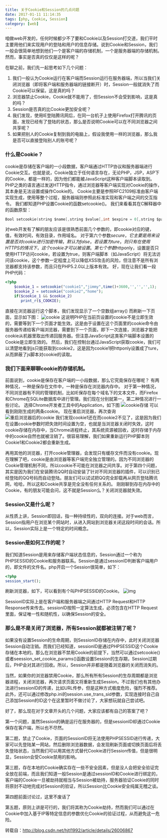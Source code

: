```yaml
---
title: 关于Cookie和Session的几点问题
date: 2017-01-11 11:14:35
tags: [php, Cookie, Session]
category: [web]
---
```


咱做web开发的，任何时候都少不了要和Cookie以及Session打交道，我们平时主要用他们来实现用户的登陆和用户的信息存储。说到Cookie和Session，我们一般会很简单地想到他们一个是客户端的存储机制，一个是服务器端的存储机制。然而，事实是否真的仅仅是这样的呢？
<!--more-->

在聊之前，我们先一起思考如下几个问题：
1. 我们一般认为Cookie运行在客户端而Session运行在服务器端，所以当我们关闭浏览器（即将客户端和服务器端的链接断开）时，Session一般就消失了而Cookie可以保留。这是真的吗？
2. 浏览器禁止Cookie，Cookie就不能用了，但Session不会受到影响，这是真的吗？
3. Session是否真的比Cookie更加安全呢？
4. 我们发现，使用IE登陆腾讯网后，在同一台机子上使用Firefox打开腾讯的页面，发现已经有了登陆的状态，那么是否说明Cookie可以在不同浏览器之间共享呢？
5. 如果把别人的Cookie复制到我的电脑上，假设我使用一样的浏览器，那么我是否可以直接登陆别人的账号呢？

### 什么是Cookie？
cookie是存储在客户端的一小段数据，客户端通过HTTP协议和服务器端进行Cookie交互。也就是说，Cookie独立于任何语言存在，无论PHP，JSP，ASP下的Cookie，都是一样的，因为他们都能被JavaScript这种客户端脚本读取到。PHP之类的语言通过发送HTTP指令，通过浏览器等客户端实现对Cookie的操作，其本身是无法设置或操作Cookie的。
Cookie主要是参照RFC2109标准由客户端实现生成，使用等整个过程，服务器端则参照此标准实现和客户端之间的交互指令。
我们都知道PHP设置Cookie的函数setcookie()。
我们来看看其在C解释器中的函数原型：
```c
Bool setcookie(string $name[,string $value[,int $expire = 0[,string $path[,string $domain[,bool secure = false[,bool $httponly = false]]]]]])  
```
对web开发有了解的朋友应该是很熟悉前面几个参数的，即cookie对应的键，值，有效时间，有效目录，作用域名。
对于第六个参数$secure，它主要是用来设置是否对cookie进行加密传输，默认为false，若设置为ture，则只有在使用HTTPS的情况下，这个cookie才可以被设置。
第七个参数$httponly，设置是否只使用HTTP访问cookie，若设置为true，则客户端脚本（如JavaScript）将无法访问该cookie，这个参数一定程度上可以降低XSS攻击的风险，但注意不是所有浏览器都支持该参数，而且只在PHP5.2.0以上版本有效。
好，现在让我们看一段PHP代码：
```php
<?php
    $cookie_1 = setcookie("cookie1","jimmy",time()+3600,'','','',1);  
    $cookie_2 = setcookie("cookie2","home");  
    if($cookie_1 && $cookie_2)  
       print_r($_COOKIE);  
```

直接在浏览器运行这个脚本，我们发现显示了一个空数组array()
而刷新一下页面，显示如下图：
![cookie](/images/cookie-session/cookie.jpg)
这说明PHP在当前页设置的cookie不是立即生效的，需要等到下一个页面才能生效。这是由于设置在这个页面里的cookie命令由服务器传递给客户端浏览器，需要到下一个页面，即下一次连接，浏览器才能把cookie从机器里取出传递回服务器。但注意JavaScript这类客户端脚本设置的Cookie是立即生效的。
然后，我们在控制台通过JavaScript获取cookie，我们可以清楚地看到js只能获取到cookie2，这是因为cookie1把httponly设置成了ture，从而屏蔽了js脚本对cookie的读取。

### 我们下面来聊聊cookie的存储机制。
前面说到，cookie是保存在客户端的一小段数据，那么它究竟保存在哪呢？
有两种情况，一种是保存在文件中，一种是保存在浏览器内存中。
对于第一种情况，不同浏览器有不同的管理机制，比如IE保存在每个域名下的文本文件，而Firefox和Chrome在SQLite数据库中进行管理。我们现在分别就第一，第二种情况进行一些讨论。
选择Chrome开发者工具中的Application，如下图
![cookie存储](/images/cookie-session/cookie-save.jpg)
可以看到刚刚生成的两条cookie。
现在重启浏览器，再次查询
![重启浏览器后的cookie](/images/cookie-session/cookie-second.jpg)
我们发现cookie1还在而cookie2不见了，这是因为我们在设置cookie参数时把失效时间设置为空，也就是当浏览器关闭时失效，这时cookie存储在内存中，当Chrome进程终止，其系统资源被回收，这时存储于内存中的cookie自然也就被注销了。很容易理解，我们如果重新运行PHP脚本则Cookie1和Cookie2都会重新生成。

再用其他的浏览器，打开cookie管理器，会发现只有缓存文件而没有cookie。现在理解了吧，cookie是由浏览器等客户端完全独立管理的。因为不同浏览器的Cookie管理机制不同，所以cookie不可能在浏览器之间共享。对于第四个问题，其实是因为我们在安装腾讯QQ时自动安装了针对不同浏览器的插件，可以识别已经登陆的QQ号码而自动登陆。朋友们可以试试把QQ完全卸载再从网页登陆腾讯网，哈哈，所以这和Cookie共享是完全没有任何关系的。
刚刚聊到存在内存中的Cookie，有的朋友可能会问，这不就是Session么？关闭浏览器就失效。

### Session又是什么呢？
从性质上讲，Session即回话，指一种持续性的，双向的连接。对于web而言，Session指用户在浏览某个网站时，从进入网站到浏览器关闭这段时间的会话。所以，Session实际上是一个特定的时间概念。

### Session是如何工作的呢？
我们知道Session是用来存储客户端状态信息的，Session通过一个称为PHPSESSID的Cookie和服务器联系。Session是通过sessionID判断客户端用户的，即文件的文件名。php开启一个Session很简单，如下：
```php
<?php
session_start();
```
刷新浏览器，如下，可以看到有个叫PHPSESSID的Cookie。
![img](/images/cookie-session/session.jpg)

SessionID实际上是在客户端和服务器端之间通过HTTP Request和HTTP Response传来传去。sessionID按照一定算法生成，必须包含在HTTP Request里面，保证唯一性和随机性，以确保Session的安全。

### 那么是不是关闭了浏览器，所有Session就都被注销了呢？

如果没有设置Session的生命周期，则SessionID存储在内存中，此时关闭浏览器Session自动注销。而我们已经知道，sessionID是通过PHPSESSID这个Cookie存储在本地的。那么在浏览器不禁用Cookie的前提下，当然可以通过setcookie()或者seession_set_cookie_params()函数设置Session的生存期，Session过期后，PHP会对其进行回收。所以，Session并非都是随着浏览器的关闭而消失的。

当然，如果你的浏览器禁用Cookie，那么所有所有Session的生存周期都是浏览器进程，关闭浏览器，再次请求页面又将重新生成Session。不过我们也有其他办法进行sessionID的传递，比如URL传参，但是这种方式极度危险，强烈不推荐。此外，还可以通过修改php.ini的session.use_trans_sid参数，实现连接时自己自己添加Session的ID这个在这里暂时不做讨论了，大家想玩就自己尝试吧。

好了，那么现在对于文章开头的几个问题，大家应该都有自己的答案了吧？

第一个问题，虽然Session的确是运行在服务器的，但是sessionID却通过Cookie保存在客户端，所以也不尽然。

第二题，禁止了Cookie，页面的SessionID将无法使用PHPSESSID进行传递，大家可以先登陆某一网站，然后删除浏览器数据，会发现刷新页面或切换页面后将丢失登陆状态，当然我们可以用其他方式替代Cookie进行Session传值，但是很明显，Session会受Cookie禁用的影响。

第三题，存在本地的Cookie确实存在一些不安全因素，但是没人会把安全验证完全放在前端，而且我们知道一般Session是通过sessionID和Cookie进行绑定的，客户端的Cookie一旦被劫持就相当与Session被劫持，服务器验证Cookie的同时将原封不动地完成对Session的验证，所以Session比Cookie安全纯属无稽之谈。

第四题前面讨论过，这里不废话了

第五题，原则上讲是可行的，我们将其称为Cookie劫持，然而我们可以通过在Cookie中加入基于IP等特定信息的参数优化Cookie的验证过程，从而避免这一危险。

转载自：http://blog.csdn.net/hjtl1992/article/details/26006867

